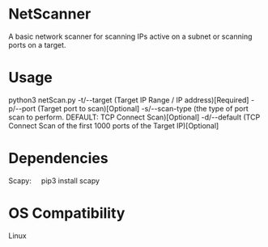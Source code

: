 # NetScanner
A basic network scanner for scanning IPs active on a subnet or scanning ports on a target.

# Usage
python3 netScan.py 
-t/--target (Target IP Range / IP address)[Required] 
-p/--port (Target port to scan)[Optional] 
-s/--scan-type (the type of port scan to perform. DEFAULT: TCP Connect Scan)[Optional]
-d/--default (TCP Connect Scan of the first 1000 ports of the Target IP)[Optional]

# Dependencies
Scapy:
    pip3 install scapy

# OS Compatibility
Linux